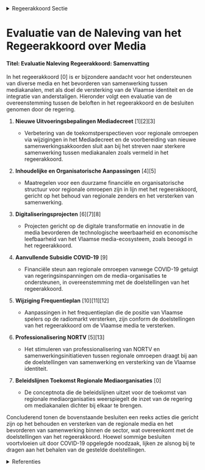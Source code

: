 

<details>
        <summary>Regeerakkoord Sectie </summary>
        <p>6.3.5 Media Vandaag worden diverse media door de overheid ondersteund maar communiceren ze met verschil-lende boodschappen en een verschillende identi-teit. We willen vanzelfsprekend onze regionale zenders behouden maar betrachten een nauwere samenwerking tussen de diverse mediakanalen en bekijken een mogelijke bundeling van krachten en merken met als duidelijke doelstelling de verster-king van de Vlaamse identiteit en het maximaal betrekken van anderstaligen op de Vlaamse gemeenschap. </p>
        </details> 

# Evaluatie van de Naleving van het Regeerakkoord over Media

#### Titel: Evaluatie Naleving Regeerakkoord: Samenvatting

In het regeerakkoord \[0\] is er bijzondere aandacht voor het ondersteunen van diverse media en het bevorderen van samenwerking tussen mediakanalen, met als doel de versterking van de Vlaamse identiteit en de integratie van anderstaligen. Hieronder volgt een evaluatie van de overeenstemming tussen de beloften in het regeerakkoord en de besluiten genomen door de regering.

1. **Nieuwe Uitvoeringsbepalingen Mediadecreet** \[1\]\[2\]\[3\]
   - Verbetering van de toekomstperspectieven voor regionale omroepen via wijzigingen in het Mediadecreet en de voorbereiding van nieuwe samenwerkingsakkoorden sluit aan bij het streven naar sterkere samenwerking tussen mediakanalen zoals vermeld in het regeerakkoord.

2. **Inhoudelijke en Organisatorische Aanpassingen** \[4\]\[5\]
   - Maatregelen voor een duurzame financiële en organisatorische structuur voor regionale omroepen zijn in lijn met het regeerakkoord, gericht op het behoud van regionale zenders en het versterken van samenwerking.

3. **Digitaliseringsprojecten** \[6\]\[7\]\[8\]
   - Projecten gericht op de digitale transformatie en innovatie in de media bevorderen de technologische weerbaarheid en economische leefbaarheid van het Vlaamse media-ecosysteem, zoals beoogd in het regeerakkoord.

4. **Aanvullende Subsidie COVID-19** \[9\]
   - Financiële steun aan regionale omroepen vanwege COVID-19 getuigt van regeringsinspanningen om de media-organisaties te ondersteunen, in overeenstemming met de doelstellingen van het regeerakkoord.

5. **Wijziging Frequentieplan** \[10\]\[11\]\[12\]
   - Aanpassingen in het frequentieplan die de positie van Vlaamse spelers op de radiomarkt versterken, zijn conform de doelstellingen van het regeerakkoord om de Vlaamse media te versterken.

6. **Professionalisering NORTV** \[5\]\[13\]
   - Het stimuleren van professionalisering van NORTV en samenwerkingsinitiatieven tussen regionale omroepen draagt bij aan de doelstellingen van samenwerking en versterking van de Vlaamse identiteit.

7. **Beleidslijnen Toekomst Regionale Mediaorganisaties** \[0\]
   - De conceptnota die de beleidslijnen uitzet voor de toekomst van regionale mediaorganisaties weerspiegelt de inzet van de regering om mediakanalen dichter bij elkaar te brengen.

Concluderend tonen de bovenstaande besluiten een reeks acties die gericht zijn op het behouden en versterken van de regionale media en het bevorderen van samenwerking binnen de sector, wat overeenkomt met de doelstellingen van het regeerakkoord. Hoewel sommige besluiten voortvloeien uit door COVID-19 opgelegde noodzaak, lijken ze alsnog bij te dragen aan het behalen van de gestelde doelstellingen.

<details>
        <summary> Referenties</summary>
        **[\[0\]](http://themis.vlaanderen.be/id/nieuwsbrief-info/62CD15938E6C4430A8898172)** : **(2022-07-15)** Conceptnota: “Toekomst regionale mediaorganisaties” 

**[\[1\]](http://themis.vlaanderen.be/id/nieuwsbericht/648879362D77B42474D4CF43)** : **(2023-06-13)** Nieuwe uitvoeringsbespalingen Mediadecreet rond regionale televisieomroeporganisaties Voorontwerp van besluit van de Vlaamse Regering tot uitvoering van het decreet van 27 maart 2009 betreffende radio... 

**[\[2\]](http://themis.vlaanderen.be/id/nieuwsbericht/655E06A6E2E2C9E5814BCFEE)** : **(2023-11-23)** Wijziging Mediadecreet: toekomstperspectieven regionale televisieomroeporganisaties Ontwerpdecreet tot wijziging van artikel 166, 166/1, 167, 168, 169 en 170 van het decreet van 27 maart 2009 betreffe... 

**[\[3\]](http://themis.vlaanderen.be/id/nieuwsbericht/648877E22D77B42474D4CF42)** : **(2023-06-13)** Wijziging Mediadecreet: toekomstperspectieven regionale televisieomroeporganisaties Voorontwerp van decreet tot wijziging van artikel 166, 166/1, 167, 168, 169 en 170 van het decreet van 27 maart 2009... 

**[\[4\]](http://themis.vlaanderen.be/id/resource/778c3390-4924-11ec-94bb-99a9d1e168fe)** : **(2021-04-02)** Plan Vlaamse Veerkracht: Digitale transformatie en innovatie Vlaamse Media Digitale transformatie en innovatie Vlaamse Media  De Vlaamse Regering neemt kennis van de opstart en ontwikkeling van de pro... 

**[\[5\]](http://themis.vlaanderen.be/id/nieuwsbericht/6578216AE2E2C9E5814C01A6)** : **(2023-12-15)** Samenwerkingsovereenkomst 2024-2028 met de Vlaamse regionale televisieomroeporganisaties en addendum samenwerking en taken NORTV Ontwerp van samenwerkingsovereenkomst 2024-2028 tussen de Vlaamse Reger... 

**[\[6\]](http://themis.vlaanderen.be/id/nieuwsbericht/654B3F2C9DAB6626D11E6216)** : **(2023-11-10)** Plan Vlaamse Veerkracht: subsidie Crossmediaal Meetsysteem Cross Mediaal Consortium vzw: subsidie Crossmediaal Meetsysteem Ontwerpbesluit van de Vlaamse Regering betreffende de toekenning van een proj... 

**[\[7\]](http://themis.vlaanderen.be/id/nieuwsbrief-info/63871B0986124BBA17062BC9)** : **(2022-12-02)** Plan Vlaamse Veerkracht: steun aan het project 'Streaming affordances in small media markets' Digitaal Transformatieprogramma Voor De Vlaamse Mediasector Ontwerpbesluit van de Vlaamse Regering tot toe... 

**[\[8\]](http://themis.vlaanderen.be/id/nieuwsbericht/654B47F49DAB6626D11E623A)** : **(2023-11-10)** Gedeeltelijke uitvoering digitaledienstenverordening: wijziging Mediadecreet Ontwerpdecreet tot wijziging van het decreet van 27 maart 2009 betreffende radio-omroep en televisie tot gedeeltelijke uitv... 

**[\[9\]](http://themis.vlaanderen.be/id/resource/588874a0-4928-11ec-94bb-99a9d1e168fe)** : **(2020-07-10)** COVID-19: steun regionale televisieomroeporganisaties Ontwerpbesluit van de Vlaamse Regering betreffende de toekenning van steun aan regionale televisieomroeporganisaties  Via een bijkomende subsidie ... 

**[\[10\]](http://themis.vlaanderen.be/id/resource/a92e31f0-4924-11ec-94bb-99a9d1e168fe)** : **(2021-03-12)** Frequentieplan particuliere landelijke, regionale, netwerk- en lokale radio- omroeporganisaties Voorontwerp van besluit van de Vlaamse Regering tot wijziging van het besluit van de Vlaamse Regering va... 

**[\[11\]](http://themis.vlaanderen.be/id/nieuwsbericht/64770EC58E8235823F6B8A82)** : **(2023-06-02)** Licentie radio- en televisieomroepen: wijzigingsbesluit Voorontwerp van besluit van de Vlaamse Regering tot wijziging van artikel 17 van het besluit van de Vlaamse Regering van 18 juli 2008 betreffend... 

**[\[12\]](http://themis.vlaanderen.be/id/nieuwsbrief-info/609260AB364ED9000800000A)** : **(2021-05-07)** Frequentieplan particuliere landelijke, regionale, netwerk- en lokale radio- omroeporganisaties Voorontwerp van besluit van de Vlaamse Regering tot wijziging van het besluit van de Vlaamse Regering va... 

**[\[13\]](http://themis.vlaanderen.be/id/nieuwsbericht/6447CE93CA1CB15B58CF512E)** : **(2023-04-28)** Addendum samenwerkingsovereenkomst Vlaamse regionale televisieomroeporganisaties: verlenging werkingsjaar 2023 Ontwerp van addendum bij de samenwerkingsovereenkomst 2018-2022 tussen de Vlaamse Regerin... 
        </details> 

